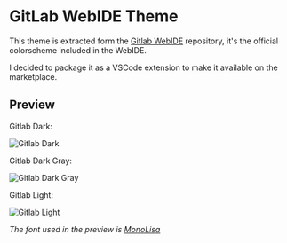 # GitLab WebIDE Theme

This theme is extracted form the [Gitlab WebIDE][1] repository, it's the official colorscheme included in the WebIDE.

I decided to package it as a VSCode extension to make it available on the marketplace.

## Preview

Gitlab Dark:

![Gitlab Dark](https://user-images.githubusercontent.com/1037048/266688801-67e84fba-e29c-4b6b-86af-18b46635f4ff.png)

Gitlab Dark Gray:

![Gitlab Dark Gray](https://user-images.githubusercontent.com/1037048/266688845-f0844424-5c45-4228-bbb8-737635293ee0.png)

Gitlab Light:

![Gitlab Light](https://user-images.githubusercontent.com/1037048/266688885-53974778-90d1-4525-91df-5bcc5723f473.png)

_The font used in the preview is [MonoLisa](https://www.monolisa.dev/)_

[1]: https://gitlab.com/gitlab-org/gitlab-web-ide/-/tree/main
